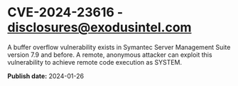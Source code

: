 # CVE-2024-23616 - disclosures@exodusintel.com

A buffer overflow vulnerability exists in Symantec Server Management Suite version 7.9 and before. A remote, anonymous attacker can exploit this vulnerability to achieve remote code execution as SYSTEM.


**Publish date:** 2024-01-26
